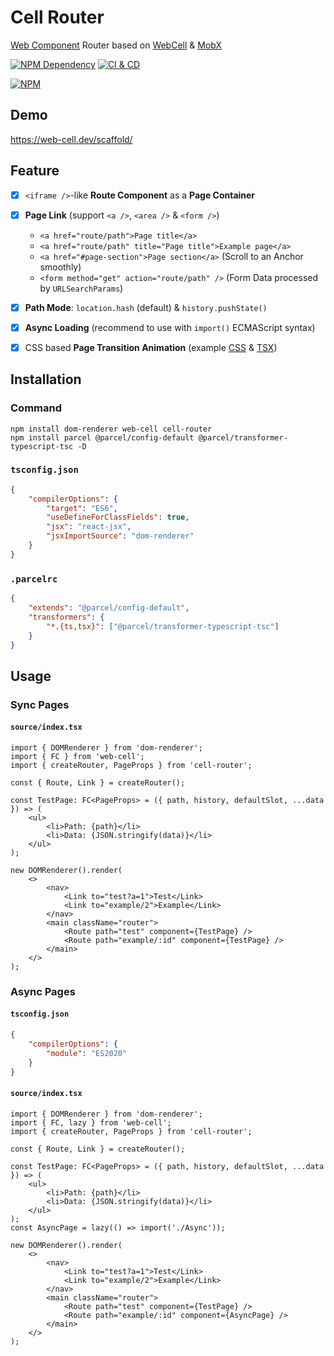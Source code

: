 # Cell Router

[Web Component][1] Router based on [WebCell][2] & [MobX][3]

[![NPM Dependency](https://img.shields.io/librariesio/github/EasyWebApp/cell-router.svg)][4]
[![CI & CD](https://github.com/EasyWebApp/cell-router/actions/workflows/main.yml/badge.svg)][5]

[![NPM](https://nodei.co/npm/cell-router.png?downloads=true&downloadRank=true&stars=true)][6]

## Demo

https://web-cell.dev/scaffold/

## Feature

-   [x] `<iframe />`-like **Route Component** as a **Page Container**

-   [x] **Page Link** (support `<a />`, `<area />` & `<form />`)

    -   `<a href="route/path">Page title</a>`
    -   `<a href="route/path" title="Page title">Example page</a>`
    -   `<a href="#page-section">Page section</a>` (Scroll to an Anchor smoothly)
    -   `<form method="get" action="route/path" />` (Form Data processed by `URLSearchParams`)

-   [x] **Path Mode**: `location.hash` (default) & `history.pushState()`

-   [x] **Async Loading** (recommend to use with `import()` ECMAScript syntax)

-   [x] CSS based **Page Transition Animation** (example [CSS][7] & [TSX][8])

## Installation

### Command

```shell
npm install dom-renderer web-cell cell-router
npm install parcel @parcel/config-default @parcel/transformer-typescript-tsc -D
```

### `tsconfig.json`

```json
{
    "compilerOptions": {
        "target": "ES6",
        "useDefineForClassFields": true,
        "jsx": "react-jsx",
        "jsxImportSource": "dom-renderer"
    }
}
```

### `.parcelrc`

```json
{
    "extends": "@parcel/config-default",
    "transformers": {
        "*.{ts,tsx}": ["@parcel/transformer-typescript-tsc"]
    }
}
```

## Usage

### Sync Pages

#### `source/index.tsx`

```tsx
import { DOMRenderer } from 'dom-renderer';
import { FC } from 'web-cell';
import { createRouter, PageProps } from 'cell-router';

const { Route, Link } = createRouter();

const TestPage: FC<PageProps> = ({ path, history, defaultSlot, ...data }) => (
    <ul>
        <li>Path: {path}</li>
        <li>Data: {JSON.stringify(data)}</li>
    </ul>
);

new DOMRenderer().render(
    <>
        <nav>
            <Link to="test?a=1">Test</Link>
            <Link to="example/2">Example</Link>
        </nav>
        <main className="router">
            <Route path="test" component={TestPage} />
            <Route path="example/:id" component={TestPage} />
        </main>
    </>
);
```

### Async Pages

#### `tsconfig.json`

```json
{
    "compilerOptions": {
        "module": "ES2020"
    }
}
```

#### `source/index.tsx`

```tsx
import { DOMRenderer } from 'dom-renderer';
import { FC, lazy } from 'web-cell';
import { createRouter, PageProps } from 'cell-router';

const { Route, Link } = createRouter();

const TestPage: FC<PageProps> = ({ path, history, defaultSlot, ...data }) => (
    <ul>
        <li>Path: {path}</li>
        <li>Data: {JSON.stringify(data)}</li>
    </ul>
);
const AsyncPage = lazy(() => import('./Async'));

new DOMRenderer().render(
    <>
        <nav>
            <Link to="test?a=1">Test</Link>
            <Link to="example/2">Example</Link>
        </nav>
        <main className="router">
            <Route path="test" component={TestPage} />
            <Route path="example/:id" component={AsyncPage} />
        </main>
    </>
);
```

[1]: https://www.webcomponents.org/
[2]: https://web-cell.dev/
[3]: https://mobx.js.org/
[4]: https://libraries.io/npm/cell-router
[5]: https://github.com/EasyWebApp/cell-router/actions/workflows/main.yml
[6]: https://nodei.co/npm/cell-router/
[7]: https://github.com/EasyWebApp/cell-router/blob/b7f98243834f9226088c15b111428e211bbfaa9f/test/source/index.less#L5-L25
[8]: https://github.com/EasyWebApp/cell-router/blob/b7f98243834f9226088c15b111428e211bbfaa9f/test/source/page/index.tsx#L19-L32
